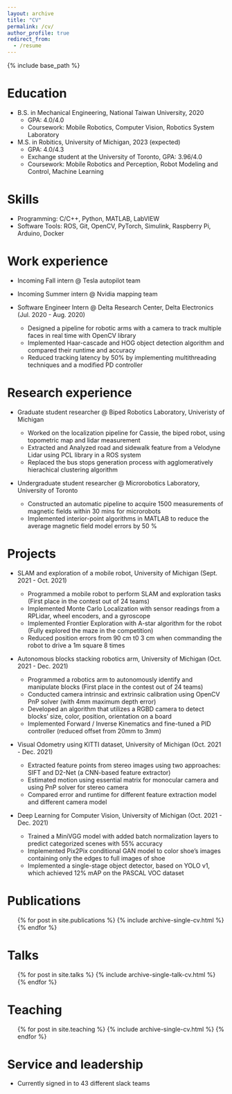 ```yaml
---
layout: archive
title: "CV"
permalink: /cv/
author_profile: true
redirect_from:
  - /resume
---
```


{% include base_path %}

Education
======
* B.S. in Mechanical Engineering, National Taiwan University, 2020
  * GPA: 4.0/4.0
  * Coursework: Mobile Robotics, Computer Vision, Robotics System Laboratory
* M.S. in Robitics, University of Michigan, 2023 (expected)
  * GPA: 4.0/4.3
  * Exchange student at the University of Toronto, GPA: 3.96/4.0
  * Coursework: Mobile Robotics and Perception, Robot Modeling and Control, Machine Learning

Skills
======
* Programming: C/C++, Python, MATLAB, LabVIEW
* Software Tools: ROS, Git, OpenCV, PyTorch, Simulink, Raspberry Pi, Arduino, Docker

Work experience
======
* Incoming Fall intern @ Tesla autopilot team

* Incoming Summer intern @ Nvidia mapping team

* Software Engineer Intern @ Delta Research Center, Delta Electronics (Jul. 2020 - Aug. 2020)
  * Designed a pipeline for robotic arms with a camera to track multiple faces in real time with OpenCV library
  * Implemented Haar-cascade and HOG object detection algorithm and compared their runtime and accuracy
  * Reduced tracking latency by 50% by implementing multithreading techniques and a modified PD controller

Research experience
======
* Graduate student researcher @ Biped Robotics Laboratory, Univeristy of Michigan
  * Worked on the localization pipeline for Cassie, the biped robot, using topometric map and lidar measurement
  * Extracted and Analyzed road and sidewalk feature from a Velodyne Lidar using PCL library in a ROS system
  * Replaced the bus stops generation process with agglomeratively hierachical clustering algorithm

* Undergraduate student researcher @ Microrobotics Laboratory, University of Toronto
  * Constructed an automatic pipeline to acquire 1500 measurements of magnetic fields within 30 mins for microrobots
  * Implemented interior-point algorithms in MATLAB to reduce the average magnetic field model errors by 50 %
  
Projects
======
* SLAM and exploration of a mobile robot, University of Michigan (Sept. 2021 - Oct. 2021)
  * Programmed a mobile robot to perform SLAM and exploration tasks (First place in the contest out of 24 teams)
  * Implemented Monte Carlo Localization with sensor readings from a RPLidar, wheel encoders, and a gyroscope
  * Implemented Frontier Exploration with A-star algorithm for the robot (Fully explored the maze in the competition)
  * Reduced position errors from 90 cm t0 3 cm when commanding the robot to drive a 1m square 8 times

* Autonomous blocks stacking robotics arm, University of Michigan (Oct. 2021 - Dec. 2021)
  * Programmed a robotics arm to autonomously identify and manipulate blocks (First place in the contest out of 24 teams)
  * Conducted camera intrinsic and extrinsic calibration using OpenCV PnP solver (with 4mm maximum depth error)
  * Developed an algorithm that utilizes a RGBD camera to detect blocks’ size, color, position, orientation on a board
  * Implemented Forward / Inverse Kinematics and fine-tuned a PID controller (reduced offset from 20mm to 3mm)

* Visual Odometry using KITTI dataset, University of Michigan (Oct. 2021 - Dec. 2021)
  * Extracted feature points from stereo images using two approaches: SIFT and D2-Net (a CNN-based feature extractor)
  * Estimated motion using essential matrix for monocular camera and using PnP solver for stereo camera
  * Compared error and runtime for different feature extraction model and different camera model
  
* Deep Learning for Computer Vision, University of Michigan (Oct. 2021 - Dec. 2021)
  * Trained a MiniVGG model with added batch normalization layers to predict categorized scenes with 55% accuracy
  * Implemented Pix2Pix conditional GAN model to color shoe’s images containing only the edges to full images of shoe
  * Implemented a single-stage object detector, based on YOLO v1, which achieved 12% mAP on the PASCAL VOC dataset


Publications
======
  <ul>{% for post in site.publications %}
    {% include archive-single-cv.html %}
  {% endfor %}</ul>
  
Talks
======
  <ul>{% for post in site.talks %}
    {% include archive-single-talk-cv.html %}
  {% endfor %}</ul>
  
Teaching
======
  <ul>{% for post in site.teaching %}
    {% include archive-single-cv.html %}
  {% endfor %}</ul>
  
Service and leadership
======
* Currently signed in to 43 different slack teams
